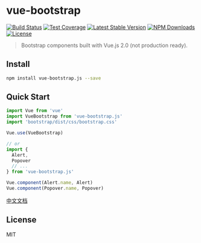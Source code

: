 # vue-bootstrap

[![Build Status](https://img.shields.io/travis/vue-bootstrap.js/master.svg)](https://travis-ci.org/vue-bootstrap.js)
[![Test Coverage](http://img.shields.io/coveralls/vue-bootstrap.js/master.svg)](https://coveralls.io/r/vue-bootstrap.js?branch=master)
[![Latest Stable Version](https://img.shields.io/npm/v/vue-bootstrap.js.svg)](https://www.npmjs.com/package/vue-bootstrap.js)
[![NPM Downloads](https://img.shields.io/npm/dm/vue-bootstrap.js.svg)](https://www.npmjs.com/package/vue-bootstrap.js)
[![License](https://img.shields.io/npm/l/vue-bootstrap.js.svg)](https://www.npmjs.com/package/vue-bootstrap.js)

> Bootstrap components built with Vue.js 2.0 (not production ready).

## Install

``` bash
npm install vue-bootstrap.js --save
```

## Quick Start
``` javascript
import Vue from 'vue'
import VueBootstrap from 'vue-bootstrap.js'
import 'bootstrap/dist/css/bootstrap.css'

Vue.use(VueBootstrap)

// or
import {
  Alert,
  Popover
  // ...
} from 'vue-bootstrap.js'

Vue.component(Alert.name, Alert)
Vue.component(Popover.name, Popover)
```
[中文文档](https://cs1707.github.io/vue-bootstrap.js/)
## License
MIT
